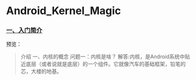 # Android_Kernel_Magic
### [一、入门简介](https://github.com/grislux55/Android_Kernel_Magic/blob/master/01Beginning.md)
预览：
> 介绍 一、内核的概念 问题一：内核是啥？ 解答:内核，是Android系统中贴近底层（或者说就是底层）的一个组件。它就像汽车的基础框架，铅笔的芯，大楼的地基。
